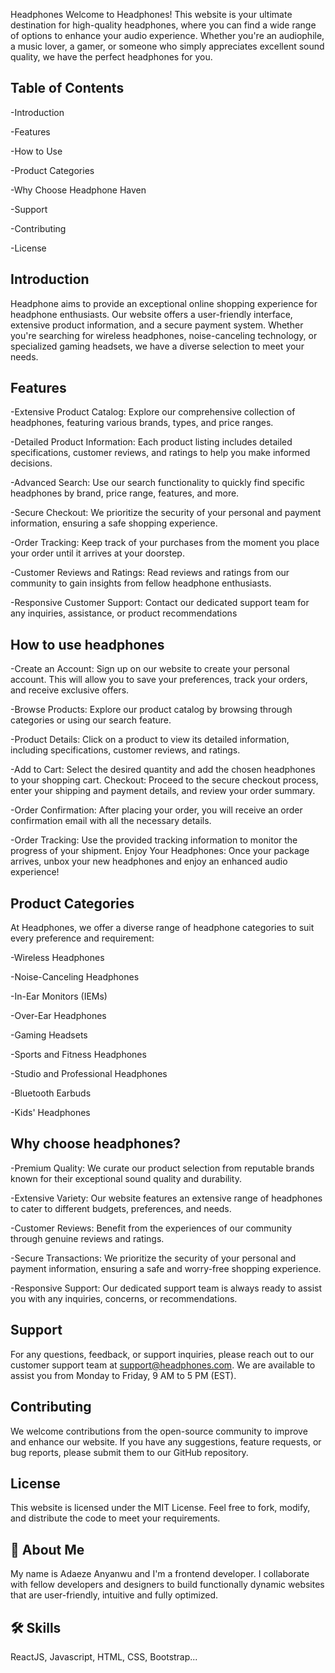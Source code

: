 
Headphones
Welcome to Headphones! This website is your ultimate destination for high-quality headphones, where you can find a wide range of options to enhance your audio experience. Whether you're an audiophile, a music lover, a gamer, or someone who simply appreciates excellent sound quality, we have the perfect headphones for you.



## Table of Contents
-Introduction

-Features

-How to Use

-Product Categories

-Why Choose Headphone Haven

-Support

-Contributing

-License

## Introduction

Headphone aims to provide an exceptional online shopping experience for headphone enthusiasts. Our website offers a user-friendly interface, extensive product information, and a secure payment system. Whether you're searching for wireless headphones, noise-canceling technology, or specialized gaming headsets, we have a diverse selection to meet your needs.

## Features 

-Extensive Product Catalog: Explore our comprehensive collection of headphones, featuring various brands, types, and price ranges.


-Detailed Product Information: Each product listing includes detailed specifications, customer reviews, and ratings to help you make informed decisions.


-Advanced Search: Use our search functionality to quickly find specific headphones by brand, price range, features, and more.


-Secure Checkout: We prioritize the security of your personal and payment information, ensuring a safe shopping experience.


-Order Tracking: Keep track of your purchases from the moment you place your order until it arrives at your doorstep.


-Customer Reviews and Ratings: Read reviews and ratings from our community to gain insights from fellow headphone enthusiasts.


-Responsive Customer Support: Contact our dedicated support team for any inquiries, assistance, or product recommendations


## How to use headphones

-Create an Account: Sign up on our website to create your personal account. This will allow you to save your preferences, track your orders, and receive exclusive offers.

-Browse Products: Explore our product catalog by browsing through categories or using our search feature.

-Product Details: Click on a product to view its detailed information, including specifications, customer reviews, and ratings.


-Add to Cart: Select the desired quantity and add the chosen headphones to your shopping cart.
Checkout: Proceed to the secure checkout process, enter your shipping and payment details, and review your order summary.


-Order Confirmation: After placing your order, you will receive an order confirmation email with all the necessary details.


-Order Tracking: Use the provided tracking information to monitor the progress of your shipment.
Enjoy Your Headphones: Once your package arrives, unbox your new headphones and enjoy an enhanced audio experience!

## Product Categories

At Headphones, we offer a diverse range of headphone categories to suit every preference and requirement:

-Wireless Headphones

-Noise-Canceling Headphones

-In-Ear Monitors (IEMs)

-Over-Ear Headphones

-Gaming Headsets

-Sports and Fitness Headphones

-Studio and Professional Headphones

-Bluetooth Earbuds

-Kids' Headphones

## Why choose headphones?

-Premium Quality: We curate our product selection from reputable brands known for their exceptional sound quality and durability.


-Extensive Variety: Our website features an extensive range of headphones to cater to different budgets, preferences, and needs.


-Customer Reviews: Benefit from the experiences of our community through genuine reviews and ratings.


-Secure Transactions: We prioritize the security of your personal and payment information, ensuring a safe and worry-free shopping experience.


-Responsive Support: Our dedicated support team is always ready to assist you with any inquiries, concerns, or recommendations.

## Support

For any questions, feedback, or support inquiries, please reach out to our customer support team at support@headphones.com. We are available to assist you from Monday to Friday, 9 AM to 5 PM (EST).
## Contributing

We welcome contributions from the open-source community to improve and enhance our website. If you have any suggestions, feature requests, or bug reports, please submit them to our GitHub repository.

## License

This website is licensed under the MIT License. Feel free to fork, modify, and distribute the code to meet your requirements.


## 🚀 About Me

My name is Adaeze Anyanwu and I'm a frontend developer. I collaborate with fellow developers and designers to build functionally dynamic websites that are user-friendly, intuitive and fully optimized. 


## 🛠 Skills

ReactJS, Javascript, HTML, CSS, Bootstrap...





